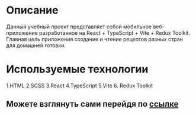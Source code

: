 #  Описание


Данный учебный проект представляет собой мобильное веб-приложение разработанное на React + TypeScript + Vite + Redux Toolkit.
Главная цель приложения создание и чтение рецептов разных стран для домашней готовки.


#  Используемые технологии
 1.HTML 
 2.SCSS 
 3.React 
 4.TypeScript 
 5.Vite
 6. Redux Toolkit
 


##  Можете взглянуть сами перейдя по [ссылке](https://maksim-pp.github.io/MyCookAI/)

